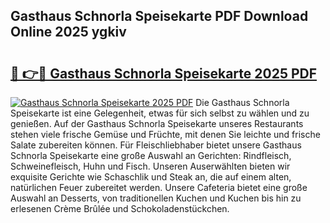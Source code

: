 ## Gasthaus Schnorla Speisekarte PDF Download Online 2025 ygkiv

# <h2><a href="http://gcajrzj.nevu.top/?p=Gasthaus+Schnorla+Speisekarte">🔗 👉🔴 Gasthaus Schnorla Speisekarte 2025 PDF</a></h2>

[![Gasthaus Schnorla Speisekarte 2025 PDF](https://i.imgur.com/dBaPXMq.png)](http://gcajrzj.nevu.top/?p=Gasthaus+Schnorla+Speisekarte)
Die Gasthaus Schnorla Speisekarte ist eine Gelegenheit, etwas für sich selbst zu wählen und zu genießen. Auf der Gasthaus Schnorla Speisekarte unseres Restaurants stehen viele frische Gemüse und Früchte, mit denen Sie leichte und frische Salate zubereiten können. Für Fleischliebhaber bietet unsere Gasthaus Schnorla Speisekarte eine große Auswahl an Gerichten: Rindfleisch, Schweinefleisch, Huhn und Fisch. Unseren Auserwählten bieten wir exquisite Gerichte wie Schaschlik und Steak an, die auf einem alten, natürlichen Feuer zubereitet werden. Unsere Cafeteria bietet eine große Auswahl an Desserts, von traditionellen Kuchen und Kuchen bis hin zu erlesenen Crème Brûlée und Schokoladenstückchen.

